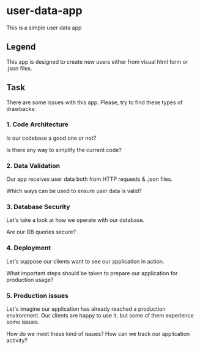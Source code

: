 # user-data-app
This is a simple user data app

## Legend
This app is designed to create new users either from visual html form or .json files.

## Task

There are some issues with this app. Please, try to find these types of drawbacks:

### 1. Code Architecture

Is our codebase a good one or not?

Is there any way to simplify the current code?

### 2. Data Validation

Our app receives user data both from HTTP requests & .json files.

Which ways can be used to ensure user data is valid?

### 3. Database Security

Let's take a look at how we operate with our database.

Are our DB queries secure?

### 4. Deployment

Let's suppose our clients want to see our application in action.

What important steps should be taken to prepare our application for production usage?

### 5. Production issues

Let's imagine our application has already reached a production environment.
Our clients are happy to use it, but some of them experience some issues.

How do we meet these kind of issues? How can we track our application activity?
